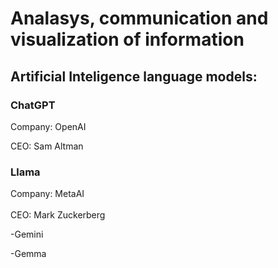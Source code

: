 # Analasys, communication and visualization of information

## Artificial Inteligence language models:

### ChatGPT
Company: OpenAI


CEO: Sam Altman

<h3> Llama </h3>
Company: MetaAI
<br><br>
CEO: Mark Zuckerberg

-Gemini

-Gemma
